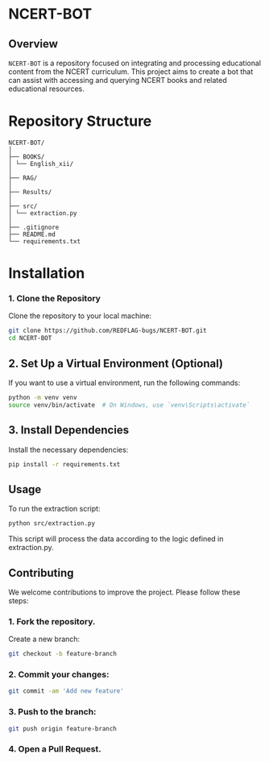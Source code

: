 # NCERT-BOT

## Overview

`NCERT-BOT` is a repository focused on integrating and processing educational content from the NCERT curriculum. This project aims to create a bot that can assist with accessing and querying NCERT books and related educational resources.

# Repository Structure

```
NCERT-BOT/
│
├── BOOKS/
│ └── English_xii/
│
├── RAG/
│
├── Results/
│
├── src/
│ └── extraction.py
│
├── .gitignore
├── README.md
└── requirements.txt
```

# Installation

### 1. Clone the Repository

Clone the repository to your local machine:

```bash
git clone https://github.com/REDFLAG-bugs/NCERT-BOT.git
cd NCERT-BOT
```
## 2. Set Up a Virtual Environment (Optional)
If you want to use a virtual environment, run the following commands:

```bash
python -m venv venv
source venv/bin/activate  # On Windows, use `venv\Scripts\activate`
```

## 3. Install Dependencies
Install the necessary dependencies:

```bash
pip install -r requirements.txt
```

## Usage
To run the extraction script:
```bash
python src/extraction.py
```
This script will process the data according to the logic defined in extraction.py.

## Contributing
We welcome contributions to improve the project. Please follow these steps:

### 1. Fork the repository.
Create a new branch:

```bash
git checkout -b feature-branch
```
### 2. Commit your changes:
```bash
git commit -am 'Add new feature'
```
### 3. Push to the branch:
```bash
git push origin feature-branch
```
### 4. Open a Pull Request.



